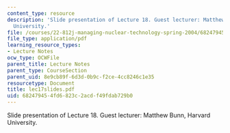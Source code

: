 ```yaml
---
content_type: resource
description: 'Slide presentation of Lecture 18. Guest lecturer: Matthew Bunn, Harvard
  University.'
file: /courses/22-812j-managing-nuclear-technology-spring-2004/682479454fd6823c2acdf49fdab729b0_lec17slides.pdf
file_type: application/pdf
learning_resource_types:
- Lecture Notes
ocw_type: OCWFile
parent_title: Lecture Notes
parent_type: CourseSection
parent_uid: 8e9cb89f-6d3d-0b9c-f2ce-4cc8246c1e35
resourcetype: Document
title: lec17slides.pdf
uid: 68247945-4fd6-823c-2acd-f49fdab729b0
---
```

Slide presentation of Lecture 18. Guest lecturer: Matthew Bunn, Harvard University.


